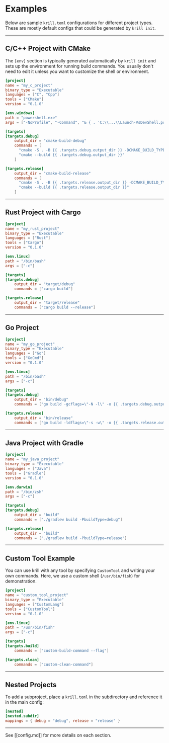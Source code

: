 # Examples

Below are sample `krill.toml` configurations for different project types. These are mostly default configs that could be generated by `krill init`.

---

## C/C++ Project with CMake

The `[env]` section is typically generated automatically by `krill init` and sets up the environment for running build commands. You usually don't need to edit it unless you want to customize the shell or environment.

```toml
[project]
name = "my_c_project"
binary_type = "Executable"
languages = ["C", "Cpp"]
tools = ["CMake"]
version = "0.1.0"

[env.windows]
path = "powershell.exe"
args = ["-NoProfile", "-Command", "& { . 'C:\\...\\Launch-VsDevShell.ps1' -Arch amd64 }"]

[targets]
[targets.debug]
    output_dir = "cmake-build-debug"
    commands = [
      "cmake -S . -B {{ .targets.debug.output_dir }} -DCMAKE_BUILD_TYPE=Debug",
      "cmake --build {{ .targets.debug.output_dir }}"
    ]

[targets.release]
    output_dir = "cmake-build-release"
    commands = [
      "cmake -S . -B {{ .targets.release.output_dir }} -DCMAKE_BUILD_TYPE=Release",
      "cmake --build {{ .targets.release.output_dir }}"
    ]
```

---

## Rust Project with Cargo

```toml
[project]
name = "my_rust_project"
binary_type = "Executable"
languages = ["Rust"]
tools = ["Cargo"]
version = "0.1.0"

[env.linux]
path = "/bin/bash"
args = ["-c"]

[targets]
[targets.debug]
    output_dir = "target/debug"
    commands = ["cargo build"]

[targets.release]
    output_dir = "target/release"
    commands = ["cargo build --release"]
```

---

## Go Project

```toml
[project]
name = "my_go_project"
binary_type = "Executable"
languages = ["Go"]
tools = ["GoCmd"]
version = "0.1.0"

[env.linux]
path = "/bin/bash"
args = ["-c"]

[targets]
[targets.debug]
    output_dir = "bin/debug"
    commands = ["go build -gcflags=\"-N -l\" -o {{ .targets.debug.output_dir }}/{{ .project.name }}{{ .exe_ext }}"]

[targets.release]
    output_dir = "bin/release"
    commands = ["go build -ldflags=\"-s -w\" -o {{ .targets.release.output_dir }}/{{ .project.name }}{{ .exe_ext }}"]
```

---

## Java Project with Gradle

```toml
[project]
name = "my_java_project"
binary_type = "Executable"
languages = ["Java"]
tools = ["Gradle"]
version = "0.1.0"

[env.darwin]
path = "/bin/zsh"
args = ["-c"]

[targets]
[targets.debug]
    output_dir = "build"
    commands = ["./gradlew build -PbuildType=debug"]

[targets.release]
    output_dir = "build"
    commands = ["./gradlew build -PbuildType=release"]
```

---

## Custom Tool Example

You can use krill with any tool by specifying `CustomTool` and writing your own commands. Here, we use a custom shell (`/usr/bin/fish`) for demonstration.

```toml
[project]
name = "custom_tool_project"
binary_type = "Executable"
languages = ["CustomLang"]
tools = ["CustomTool"]
version = "0.1.0"

[env.linux]
path = "/usr/bin/fish"
args = ["-c"]

[targets]
[targets.build]
    commands = ["custom-build-command --flag"]

[targets.clean]
    commands = ["custom-clean-command"]
```

---

## Nested Projects

To add a subproject, place a `krill.toml` in the subdirectory and reference it in the main config:

```toml
[nested]
[nested.subdir]
mappings = { debug = "debug", release = "release" }
```

---

See [[config.md]] for more details on each section.
